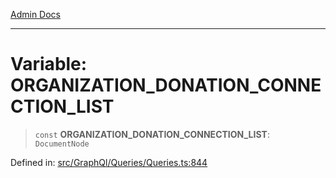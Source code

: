 [Admin Docs](/)

***

# Variable: ORGANIZATION\_DONATION\_CONNECTION\_LIST

> `const` **ORGANIZATION\_DONATION\_CONNECTION\_LIST**: `DocumentNode`

Defined in: [src/GraphQl/Queries/Queries.ts:844](https://github.com/PalisadoesFoundation/talawa-admin/blob/main/src/GraphQl/Queries/Queries.ts#L844)

